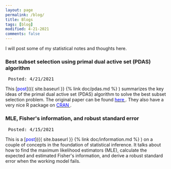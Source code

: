 ```yaml
---
layout: page
permalink: /blog/
title: Blogs
tags: [blog]
modified: 4-21-2021
comments: false
---
```


I will post some of my statistical notes and thoughts here.

### Best subset selection using primal dual active set (PDAS) algorithm

<pre> Posted: 4/21/2021  </pre> 

This [<span style="color:blue;">post</span>]({{ site.baseurl }} {% link doc/pdas.md %} ) summarizes the key ideas of the primal dual active set (PDAS) algorithm to solve the best subset selection problem.  The original paper can be found [<span style="color:blue;"> here </span>](https://www.jstatsoft.org/article/view/v094i04). They also have a very nice R package on [<span style="color:blue;"> CRAN </span>](https://cran.r-project.org/web/packages/BeSS/index.html).  


### MLE, Fisher's information, and robust standard error 

<pre> Posted: 4/15/2021  </pre> 

This is a [<span style="color:blue;">post</span>]({{ site.baseurl }} {% link doc/information.md %} ) on a couple of concepts in the foundation of statistical inference. It talks about how to find the maximum likelihood estimators (MLE), calculate the expected and estimated Fisher's information, and derive a robust standard error when the working model fails. 

